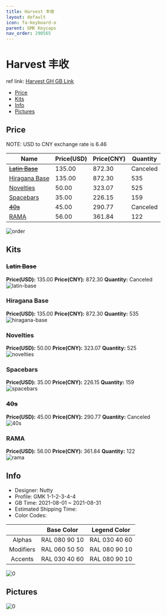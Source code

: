 ```yaml
---
title: Harvest 丰收
layout: default
icon: fa-keyboard-o
parent: GMK Keycaps
nav_order: 290565
---
```


# Harvest 丰收

ref link: [Harvest GH GB Link]()

* [Price](#price)
* [Kits](#kits)
* [Info](#info)
* [Pictures](#pictures)

## Price

NOTE: USD to CNY exchange rate is 6.46

| Name          | Price(USD)   |  Price(CNY) | Quantity |
| ------------- | ------------ |  ---------- | -------- |
|[~~Latin Base~~](#latin-base)|135.00|872.30|Canceled|
|[Hiragana Base](#hiragana-base)|135.00|872.30|535|
|[Novelties](#novelties)|50.00|323.07|525|
|[Spacebars](#spacebars)|35.00|226.15|159|
|[~~40s~~](#40s)|45.00|290.77|Canceled|
|[RAMA](#rama)|56.00|361.84|122|

<img src="{{ 'assets/images/gmk-keycaps/Harvest/order.png' | relative_url }}" alt="order" class="image featured">

## Kits
### ~~Latin Base~~  
**Price(USD):** 135.00	**Price(CNY):** 872.30	**Quantity:** Canceled  
<img src="{{ 'assets/images/gmk-keycaps/Harvest/kits_pics/latin-base.jpg' | relative_url }}" alt="latin-base" class="image featured">

### Hiragana Base  
**Price(USD):** 135.00	**Price(CNY):** 872.30	**Quantity:** 535  
<img src="{{ 'assets/images/gmk-keycaps/Harvest/kits_pics/hiragana-base.jpg' | relative_url }}" alt="hiragana-base" class="image featured">

### Novelties  
**Price(USD):** 50.00	**Price(CNY):** 323.07	**Quantity:** 525  
<img src="{{ 'assets/images/gmk-keycaps/Harvest/kits_pics/novelties.png' | relative_url }}" alt="novelties" class="image featured">

### Spacebars  
**Price(USD):** 35.00	**Price(CNY):** 226.15	**Quantity:** 159  
<img src="{{ 'assets/images/gmk-keycaps/Harvest/kits_pics/spacebars.jpg' | relative_url }}" alt="spacebars" class="image featured">

### ~~40s~~  
**Price(USD):** 45.00	**Price(CNY):** 290.77	**Quantity:** Canceled  
<img src="{{ 'assets/images/gmk-keycaps/Harvest/kits_pics/40s.jpg' | relative_url }}" alt="40s" class="image featured">

### RAMA  
**Price(USD):** 56.00	**Price(CNY):** 361.84	**Quantity:** 122  
<img src="{{ 'assets/images/gmk-keycaps/Harvest/kits_pics/rama.png' | relative_url }}" alt="rama" class="image featured">

## Info
* Designer: Nutty  
* Profile: GMK 1-1-2-3-4-4  
* GB Time: 2021-08-01 ~ 2021-08-31  
* Estimated Shipping Time:   
* Color Codes:  

| |Base Color     | Legend Color
| :-------------: | :-------------: | :------------:
|Alphas|RAL 080 90 10|RAL 030 40 60
|Modifiers|RAL 060 50 50|RAL 080 90 10
|Accents|RAL 030 40 60|RAL 080 90 10

<img src="{{ 'assets/images/gmk-keycaps/Harvest/0.png' | relative_url }}" alt="0" class="image featured">

## Pictures  
<img src="{{ 'assets/images/gmk-keycaps/Harvest/rendering_pics/0.jpg' | relative_url }}" alt="0" class="image featured">
